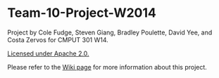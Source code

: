 Team-10-Project-W2014
=====================
Project by Cole Fudge, Steven Giang, Bradley Poulette, David Yee, and Costa Zervos for CMPUT 301 W14.

<a href="LICENSE"> Licensed under Apache 2.0.</a>


Please refer to the <a href="../../wiki">Wiki page</a> for more information about this project.
